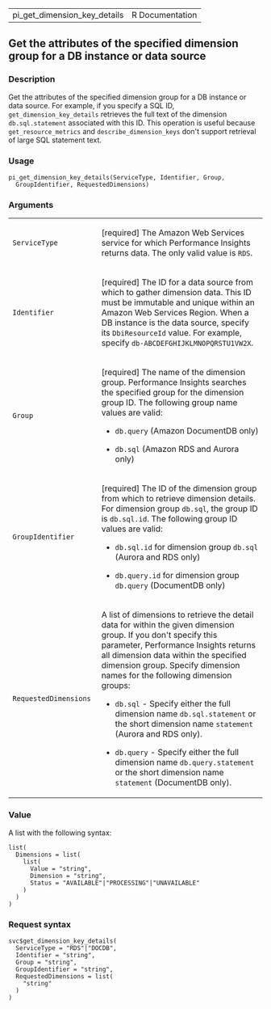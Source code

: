<table style="width: 100%;">
<tbody>
<tr class="odd">
<td>pi_get_dimension_key_details</td>
<td style="text-align: right;">R Documentation</td>
</tr>
</tbody>
</table>

## Get the attributes of the specified dimension group for a DB instance or data source

### Description

Get the attributes of the specified dimension group for a DB instance or
data source. For example, if you specify a SQL ID,
`get_dimension_key_details` retrieves the full text of the dimension
`db.sql.statement` associated with this ID. This operation is useful
because `get_resource_metrics` and `describe_dimension_keys` don't
support retrieval of large SQL statement text.

### Usage

    pi_get_dimension_key_details(ServiceType, Identifier, Group,
      GroupIdentifier, RequestedDimensions)

### Arguments

<table>
<colgroup>
<col style="width: 35%" />
<col style="width: 65%" />
</colgroup>
<tbody>
<tr class="odd">
<td><code
id="pi_get_dimension_key_details_:_ServiceType">ServiceType</code></td>
<td><p>[required] The Amazon Web Services service for which Performance
Insights returns data. The only valid value is
<code>RDS</code>.</p></td>
</tr>
<tr class="even">
<td><code
id="pi_get_dimension_key_details_:_Identifier">Identifier</code></td>
<td><p>[required] The ID for a data source from which to gather
dimension data. This ID must be immutable and unique within an Amazon
Web Services Region. When a DB instance is the data source, specify its
<code>DbiResourceId</code> value. For example, specify
<code>db-ABCDEFGHIJKLMNOPQRSTU1VW2X</code>.</p></td>
</tr>
<tr class="odd">
<td><code id="pi_get_dimension_key_details_:_Group">Group</code></td>
<td><p>[required] The name of the dimension group. Performance Insights
searches the specified group for the dimension group ID. The following
group name values are valid:</p>
<ul>
<li><p><code>db.query</code> (Amazon DocumentDB only)</p></li>
<li><p><code>db.sql</code> (Amazon RDS and Aurora only)</p></li>
</ul></td>
</tr>
<tr class="even">
<td><code
id="pi_get_dimension_key_details_:_GroupIdentifier">GroupIdentifier</code></td>
<td><p>[required] The ID of the dimension group from which to retrieve
dimension details. For dimension group <code>db.sql</code>, the group ID
is <code>db.sql.id</code>. The following group ID values are valid:</p>
<ul>
<li><p><code>db.sql.id</code> for dimension group <code>db.sql</code>
(Aurora and RDS only)</p></li>
<li><p><code>db.query.id</code> for dimension group
<code>db.query</code> (DocumentDB only)</p></li>
</ul></td>
</tr>
<tr class="odd">
<td><code
id="pi_get_dimension_key_details_:_RequestedDimensions">RequestedDimensions</code></td>
<td><p>A list of dimensions to retrieve the detail data for within the
given dimension group. If you don't specify this parameter, Performance
Insights returns all dimension data within the specified dimension
group. Specify dimension names for the following dimension groups:</p>
<ul>
<li><p><code>db.sql</code> - Specify either the full dimension name
<code>db.sql.statement</code> or the short dimension name
<code>statement</code> (Aurora and RDS only).</p></li>
<li><p><code>db.query</code> - Specify either the full dimension name
<code>db.query.statement</code> or the short dimension name
<code>statement</code> (DocumentDB only).</p></li>
</ul></td>
</tr>
</tbody>
</table>

### Value

A list with the following syntax:

    list(
      Dimensions = list(
        list(
          Value = "string",
          Dimension = "string",
          Status = "AVAILABLE"|"PROCESSING"|"UNAVAILABLE"
        )
      )
    )

### Request syntax

    svc$get_dimension_key_details(
      ServiceType = "RDS"|"DOCDB",
      Identifier = "string",
      Group = "string",
      GroupIdentifier = "string",
      RequestedDimensions = list(
        "string"
      )
    )
